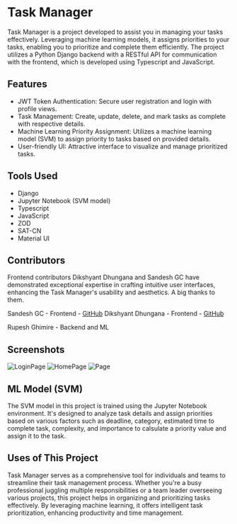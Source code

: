 # Task Manager

Task Manager is a project developed to assist you in managing your tasks effectively. Leveraging machine learning models, it assigns priorities to your tasks, enabling you to prioritize and complete them efficiently. The project utilizes a Python Django backend with a RESTful API for communication with the frontend, which is developed using Typescript and JavaScript.

## Features

- JWT Token Authentication: Secure user registration and login with profile views.
- Task Management: Create, update, delete, and mark tasks as complete with respective details.
- Machine Learning Priority Assignment: Utilizes a machine learning model (SVM) to assign priority to tasks based on provided details.
- User-friendly UI: Attractive interface to visualize and manage prioritized tasks.


## Tools Used

- Django
- Jupyter Notebook (SVM model)
- Typescript
- JavaScript
- ZOD
- SAT-CN
- Material UI

## Contributors


Frontend contributors Dikshyant Dhungana and Sandesh GC have demonstrated exceptional expertise in crafting intuitive user interfaces, enhancing the Task Manager's usability and aesthetics.
A big thanks to them.

Sandesh GC - Frontend - [GitHub](https://github.com/SandeshGC)
Dikshyant Dhungana - Frontend - [GitHub](https://github.com/dikshyant3)


Rupesh Ghimire - Backend and ML 

## Screenshots

![LoginPage](https://github.com/rupeshghimire7/TaskManager/)
![HomePage](https://github.com/rupeshghimire7/TaskManager/)
![Page](https://github.com/rupeshghimire7/TaskManager/)


## ML Model (SVM)

The SVM model in this project is trained using the Jupyter Notebook environment. It's designed to analyze task details and assign priorities based on various factors such as deadline, category, estimated time to complete task, complexity, and importance to calsulate a priority value and assign it to the task.

## Uses of This Project

Task Manager serves as a comprehensive tool for individuals and teams to streamline their task management process. Whether you're a busy professional juggling multiple responsibilities or a team leader overseeing various projects, this project helps in organizing and prioritizing tasks effectively. By leveraging machine learning, it offers intelligent task prioritization, enhancing productivity and time management.
